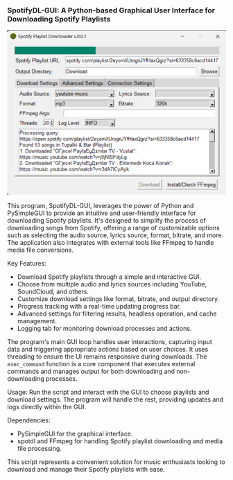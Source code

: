
### SpotifyDL-GUI: A Python-based Graphical User Interface for Downloading Spotify Playlists

![Alt text](statics/screenshot.png "Optional title")

This program, SpotifyDL-GUI, leverages the power of Python and PySimpleGUI to provide an intuitive and user-friendly interface for downloading Spotify playlists. It's designed to simplify the process of downloading songs from Spotify, offering a range of customizable options such as selecting the audio source, lyrics source, format, bitrate, and more. The application also integrates with external tools like FFmpeg to handle media file conversions.

Key Features:
- Download Spotify playlists through a simple and interactive GUI.
- Choose from multiple audio and lyrics sources including YouTube, SoundCloud, and others.
- Customize download settings like format, bitrate, and output directory.
- Progress tracking with a real-time updating progress bar.
- Advanced settings for filtering results, headless operation, and cache management.
- Logging tab for monitoring download processes and actions.

The program's main GUI loop handles user interactions, capturing input data and triggering appropriate actions based on user choices. It uses threading to ensure the UI remains responsive during downloads. The `exec_command` function is a core component that executes external commands and manages output for both downloading and non-downloading processes.

Usage:
Run the script and interact with the GUI to choose playlists and download settings. The program will handle the rest, providing updates and logs directly within the GUI.

Dependencies:
- PySimpleGUI for the graphical interface.
- spotdl and FFmpeg for handling Spotify playlist downloading and media file processing.

This script represents a convenient solution for music enthusiasts looking to download and manage their Spotify playlists with ease.
